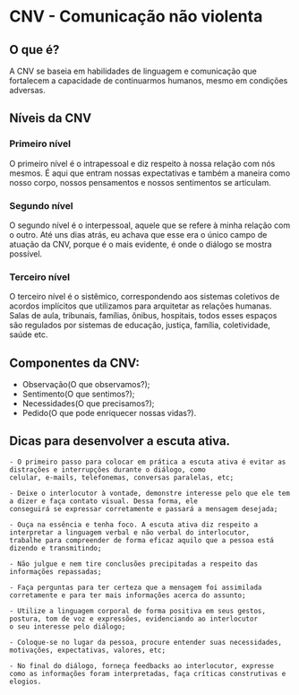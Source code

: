 # CNV - Comunicação não violenta

## O que é?

A CNV se baseia em habilidades de linguagem e comunicação que fortalecem 
a capacidade de continuarmos humanos, mesmo em condições adversas.

## Níveis da CNV

### Primeiro nível
O primeiro nível é o intrapessoal e diz respeito à nossa relação com nós mesmos. É aqui que entram nossas expectativas e 
também a maneira como nosso corpo, nossos pensamentos e nossos sentimentos se articulam.

### Segundo nível
O segundo nível é o interpessoal, aquele que se refere à minha relação com o outro. Até uns dias atrás, eu achava que esse 
era o único campo de atuação da CNV, porque é o mais evidente, é onde o diálogo se mostra possível.

### Terceiro nível
O terceiro nível é o sistêmico, correspondendo aos sistemas coletivos de acordos implícitos que utilizamos para arquitetar 
as relações humanas. Salas de aula, tribunais, famílias, ônibus, hospitais, todos esses espaços são regulados por sistemas 
de educação, justiça, família, coletividade, saúde etc. 

## Componentes da CNV:

- Observação(O que observamos?);
- Sentimento(O que sentimos?);
- Necessidades(O que precisamos?);
- Pedido(O que pode enriquecer nossas vidas?).

## Dicas para desenvolver a escuta ativa.

    - O primeiro passo para colocar em prática a escuta ativa é evitar as distrações e interrupções durante o diálogo, como
    celular, e-mails, telefonemas, conversas paralelas, etc;

    - Deixe o interlocutor à vontade, demonstre interesse pelo que ele tem a dizer e faça contato visual. Dessa forma, ele 
    conseguirá se expressar corretamente e passará a mensagem desejada;

    - Ouça na essência e tenha foco. A escuta ativa diz respeito a interpretar a linguagem verbal e não verbal do interlocutor, 
    trabalhe para compreender de forma eficaz aquilo que a pessoa está dizendo e transmitindo;

    - Não julgue e nem tire conclusões precipitadas a respeito das informações repassadas;

    - Faça perguntas para ter certeza que a mensagem foi assimilada corretamente e para ter mais informações acerca do assunto;

    - Utilize a linguagem corporal de forma positiva em seus gestos, postura, tom de voz e expressões, evidenciando ao interlocutor
    o seu interesse pelo diálogo;

    - Coloque-se no lugar da pessoa, procure entender suas necessidades, motivações, expectativas, valores, etc;

    - No final do diálogo, forneça feedbacks ao interlocutor, expresse como as informações foram interpretadas, faça críticas construtivas e elogios.

